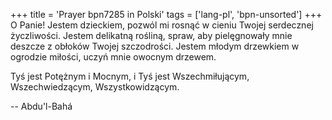 +++
title = 'Prayer bpn7285 in Polski'
tags = ['lang-pl', 'bpn-unsorted']
+++
O Panie! Jestem dzieckiem, pozwól mi rosnąć w cieniu Twojej serdecznej życzliwości. Jestem delikatną rośliną, spraw, aby pielęgnowały mnie deszcze z obłoków Twojej szczodrości. Jestem młodym drzewkiem w ogrodzie miłości, uczyń mnie owocnym drzewem.
   
Tyś jest Potężnym i Mocnym, i Tyś jest Wszechmiłującym, Wszechwiedzącym, Wszystkowidzącym.

-- Abdu'l-Bahá
